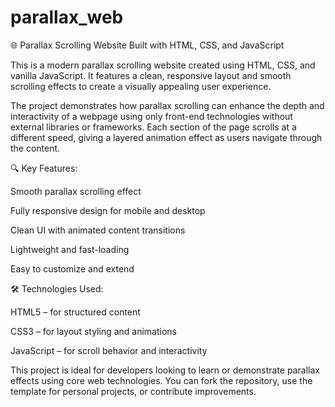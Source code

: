 ﻿# parallax_web
🌐 Parallax Scrolling Website
Built with HTML, CSS, and JavaScript

This is a modern parallax scrolling website created using HTML, CSS, and vanilla JavaScript. It features a clean, responsive layout and smooth scrolling effects to create a visually appealing user experience.

The project demonstrates how parallax scrolling can enhance the depth and interactivity of a webpage using only front-end technologies without external libraries or frameworks. Each section of the page scrolls at a different speed, giving a layered animation effect as users navigate through the content.

🔍 Key Features:

Smooth parallax scrolling effect

Fully responsive design for mobile and desktop

Clean UI with animated content transitions

Lightweight and fast-loading

Easy to customize and extend

🛠️ Technologies Used:

HTML5 – for structured content

CSS3 – for layout styling and animations

JavaScript – for scroll behavior and interactivity

This project is ideal for developers looking to learn or demonstrate parallax effects using core web technologies. You can fork the repository, use the template for personal projects, or contribute improvements.

